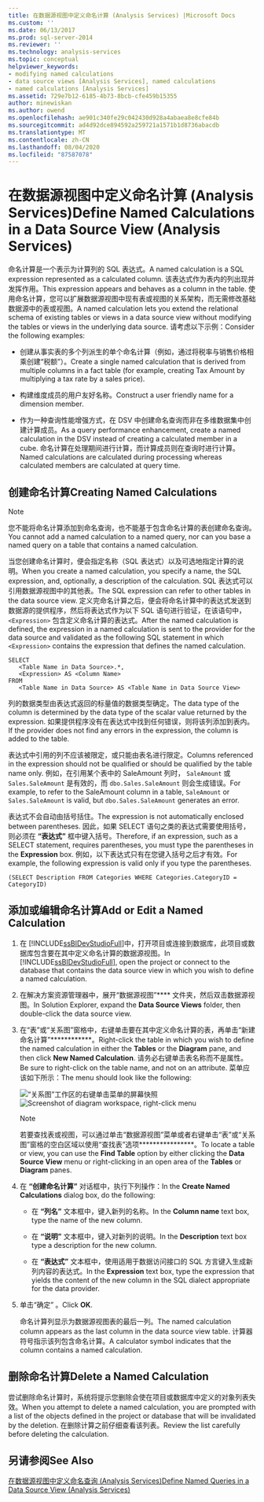 ```yaml
---
title: 在数据源视图中定义命名计算 (Analysis Services) |Microsoft Docs
ms.custom: ''
ms.date: 06/13/2017
ms.prod: sql-server-2014
ms.reviewer: ''
ms.technology: analysis-services
ms.topic: conceptual
helpviewer_keywords:
- modifying named calculations
- data source views [Analysis Services], named calculations
- named calculations [Analysis Services]
ms.assetid: 729e7b12-6185-4b73-8bcb-cfe459b15355
author: minewiskan
ms.author: owend
ms.openlocfilehash: ae901c340fe29c042430d928a4abaea8e8cfe84b
ms.sourcegitcommit: ad4d92dce894592a259721a1571b1d8736abacdb
ms.translationtype: MT
ms.contentlocale: zh-CN
ms.lasthandoff: 08/04/2020
ms.locfileid: "87587078"
---
```

# <a name="define-named-calculations-in-a-data-source-view-analysis-services"></a><span data-ttu-id="32669-102">在数据源视图中定义命名计算 (Analysis Services)</span><span class="sxs-lookup"><span data-stu-id="32669-102">Define Named Calculations in a Data Source View (Analysis Services)</span></span>
  <span data-ttu-id="32669-103">命名计算是一个表示为计算列的 SQL 表达式。</span><span class="sxs-lookup"><span data-stu-id="32669-103">A named calculation is a SQL expression represented as a calculated column.</span></span> <span data-ttu-id="32669-104">该表达式作为表内的列出现并发挥作用。</span><span class="sxs-lookup"><span data-stu-id="32669-104">This expression appears and behaves as a column in the table.</span></span> <span data-ttu-id="32669-105">使用命名计算，您可以扩展数据源视图中现有表或视图的关系架构，而无需修改基础数据源中的表或视图。</span><span class="sxs-lookup"><span data-stu-id="32669-105">A named calculation lets you extend the relational schema of existing tables or views in a data source view without modifying the tables or views in the underlying data source.</span></span> <span data-ttu-id="32669-106">请考虑以下示例：</span><span class="sxs-lookup"><span data-stu-id="32669-106">Consider the following examples:</span></span>

-   <span data-ttu-id="32669-107">创建从事实表的多个列派生的单个命名计算（例如，通过将税率与销售价格相乘创建“税额”）。</span><span class="sxs-lookup"><span data-stu-id="32669-107">Create a single named calculation that is derived from multiple columns in a fact table (for example, creating Tax Amount by multiplying a tax rate by a sales price).</span></span>

-   <span data-ttu-id="32669-108">构建维度成员的用户友好名称。</span><span class="sxs-lookup"><span data-stu-id="32669-108">Construct a user friendly name for a dimension member.</span></span>

-   <span data-ttu-id="32669-109">作为一种查询性能增强方式，在 DSV 中创建命名查询而非在多维数据集中创建计算成员。</span><span class="sxs-lookup"><span data-stu-id="32669-109">As a query performance enhancement, create a named calculation in the DSV instead of creating a calculated member in a cube.</span></span> <span data-ttu-id="32669-110">命名计算在处理期间进行计算，而计算成员则在查询时进行计算。</span><span class="sxs-lookup"><span data-stu-id="32669-110">Named calculations are calculated during processing whereas calculated members are calculated at query time.</span></span>

## <a name="creating-named-calculations"></a><span data-ttu-id="32669-111">创建命名计算</span><span class="sxs-lookup"><span data-stu-id="32669-111">Creating Named Calculations</span></span>

> [!NOTE]
>  <span data-ttu-id="32669-112">您不能将命名计算添加到命名查询，也不能基于包含命名计算的表创建命名查询。</span><span class="sxs-lookup"><span data-stu-id="32669-112">You cannot add a named calculation to a named query, nor can you base a named query on a table that contains a named calculation.</span></span>

 <span data-ttu-id="32669-113">当您创建命名计算时，便会指定名称（SQL 表达式）以及可选地指定计算的说明。</span><span class="sxs-lookup"><span data-stu-id="32669-113">When you create a named calculation, you specify a name, the SQL expression, and, optionally, a description of the calculation.</span></span> <span data-ttu-id="32669-114">SQL 表达式可以引用数据源视图中的其他表。</span><span class="sxs-lookup"><span data-stu-id="32669-114">The SQL expression can refer to other tables in the data source view.</span></span> <span data-ttu-id="32669-115">定义完命名计算之后，便会将命名计算中的表达式发送到数据源的提供程序，然后将表达式作为以下 SQL 语句进行验证，在该语句中， `<Expression>` 包含定义命名计算的表达式。</span><span class="sxs-lookup"><span data-stu-id="32669-115">After the named calculation is defined, the expression in a named calculation is sent to the provider for the data source and validated as the following SQL statement in which `<Expression>` contains the expression that defines the named calculation.</span></span>

```
SELECT 
   <Table Name in Data Source>.*, 
   <Expression> AS <Column Name> 
FROM 
   <Table Name in Data Source> AS <Table Name in Data Source View>
```

 <span data-ttu-id="32669-116">列的数据类型由表达式返回的标量值的数据类型确定。</span><span class="sxs-lookup"><span data-stu-id="32669-116">The data type of the column is determined by the data type of the scalar value returned by the expression.</span></span> <span data-ttu-id="32669-117">如果提供程序没有在表达式中找到任何错误，则将该列添加到表内。</span><span class="sxs-lookup"><span data-stu-id="32669-117">If the provider does not find any errors in the expression, the column is added to the table.</span></span>

 <span data-ttu-id="32669-118">表达式中引用的列不应该被限定，或只能由表名进行限定。</span><span class="sxs-lookup"><span data-stu-id="32669-118">Columns referenced in the expression should not be qualified or should be qualified by the table name only.</span></span> <span data-ttu-id="32669-119">例如，在引用某个表中的 SaleAmount 列时， `SaleAmount` 或 `Sales.SaleAmount` 是有效的，而 `dbo.Sales.SaleAmount` 则会生成错误。</span><span class="sxs-lookup"><span data-stu-id="32669-119">For example, to refer to the SaleAmount column in a table, `SaleAmount` or `Sales.SaleAmount` is valid, but `dbo.Sales.SaleAmount` generates an error.</span></span>

 <span data-ttu-id="32669-120">表达式不会自动由括号括住。</span><span class="sxs-lookup"><span data-stu-id="32669-120">The expression is not automatically enclosed between parentheses.</span></span> <span data-ttu-id="32669-121">因此，如果 SELECT 语句之类的表达式需要使用括号，则必须在 **“表达式”** 框中键入括号。</span><span class="sxs-lookup"><span data-stu-id="32669-121">Therefore, if an expression, such as a SELECT statement, requires parentheses, you must type the parentheses in the **Expression** box.</span></span> <span data-ttu-id="32669-122">例如，以下表达式只有在您键入括号之后才有效。</span><span class="sxs-lookup"><span data-stu-id="32669-122">For example, the following expression is valid only if you type the parentheses.</span></span>

```
(SELECT Description FROM Categories WHERE Categories.CategoryID = CategoryID)
```

## <a name="add-or-edit-a-named-calculation"></a><span data-ttu-id="32669-123">添加或编辑命名计算</span><span class="sxs-lookup"><span data-stu-id="32669-123">Add or Edit a Named Calculation</span></span>

1.  <span data-ttu-id="32669-124">在 [!INCLUDE[ssBIDevStudioFull](../../includes/ssbidevstudiofull-md.md)]中，打开项目或连接到数据库，此项目或数据库包含要在其中定义命名计算的数据源视图。</span><span class="sxs-lookup"><span data-stu-id="32669-124">In [!INCLUDE[ssBIDevStudioFull](../../includes/ssbidevstudiofull-md.md)], open the project or connect to the database that contains the data source view in which you wish to define a named calculation.</span></span>

2.  <span data-ttu-id="32669-125">在解决方案资源管理器中，展开“数据源视图”\*\*\*\* 文件夹，然后双击数据源视图。</span><span class="sxs-lookup"><span data-stu-id="32669-125">In Solution Explorer, expand the **Data Source Views** folder, then double-click the data source view.</span></span>

3.  <span data-ttu-id="32669-126">在“表”或“关系图”窗格中，右键单击要在其中定义命名计算的表，再单击“新建命名计算”\*\*\*\*\*\*\*\*\*\*\*\*。</span><span class="sxs-lookup"><span data-stu-id="32669-126">Right-click the table in which you wish to define the named calculation in either the **Tables** or the **Diagram** pane, and then click **New Named Calculation**.</span></span> <span data-ttu-id="32669-127">请务必右键单击表名称而不是属性。</span><span class="sxs-lookup"><span data-stu-id="32669-127">Be sure to right-click on the table name, and not on an attribute.</span></span> <span data-ttu-id="32669-128">菜单应该如下所示：</span><span class="sxs-lookup"><span data-stu-id="32669-128">The menu should look like the following:</span></span>

     <span data-ttu-id="32669-129">![“关系图”工作区的右键单击菜单的屏幕快照](../media/ssas-olapdsv-diagram.gif "“关系图”工作区的右键单击菜单的屏幕快照")</span><span class="sxs-lookup"><span data-stu-id="32669-129">![Screenshot of diagram workspace, right-click menu](../media/ssas-olapdsv-diagram.gif "Screenshot of diagram workspace, right-click menu")</span></span>

    > [!NOTE]
    >  <span data-ttu-id="32669-130">若要查找表或视图，可以通过单击“数据源视图”菜单或者右键单击“表”或“关系图”窗格的空白区域以使用“查找表”选项\*\*\*\*\*\*\*\*\*\*\*\*\*\*\*\*。</span><span class="sxs-lookup"><span data-stu-id="32669-130">To locate a table or view, you can use the **Find Table** option by either clicking the **Data Source View** menu or right-clicking in an open area of the **Tables** or **Diagram** panes.</span></span>

4.  <span data-ttu-id="32669-131">在 **“创建命名计算”** 对话框中，执行下列操作：</span><span class="sxs-lookup"><span data-stu-id="32669-131">In the **Create Named Calculations** dialog box, do the following:</span></span>

    -   <span data-ttu-id="32669-132">在 **“列名”** 文本框中，键入新列的名称。</span><span class="sxs-lookup"><span data-stu-id="32669-132">In the **Column name** text box, type the name of the new column.</span></span>

    -   <span data-ttu-id="32669-133">在 **“说明”** 文本框中，键入对新列的说明。</span><span class="sxs-lookup"><span data-stu-id="32669-133">In the **Description** text box type a description for the new column.</span></span>

    -   <span data-ttu-id="32669-134">在 **“表达式”** 文本框中，使用适用于数据访问接口的 SQL 方言键入生成新列内容的表达式。</span><span class="sxs-lookup"><span data-stu-id="32669-134">In the **Expression** text box, type the expression that yields the content of the new column in the SQL dialect appropriate for the data provider.</span></span>

5.  <span data-ttu-id="32669-135">单击“确定”  。</span><span class="sxs-lookup"><span data-stu-id="32669-135">Click **OK**.</span></span>

     <span data-ttu-id="32669-136">命名计算列显示为数据源视图表的最后一列。</span><span class="sxs-lookup"><span data-stu-id="32669-136">The named calculation column appears as the last column in the data source view table.</span></span> <span data-ttu-id="32669-137">计算器符号指示该列包含命名计算。</span><span class="sxs-lookup"><span data-stu-id="32669-137">A calculator symbol indicates that the column contains a named calculation.</span></span>

## <a name="delete-a-named-calculation"></a><span data-ttu-id="32669-138">删除命名计算</span><span class="sxs-lookup"><span data-stu-id="32669-138">Delete a Named Calculation</span></span>
 <span data-ttu-id="32669-139">尝试删除命名计算时，系统将提示您删除会使在项目或数据库中定义的对象列表失效。</span><span class="sxs-lookup"><span data-stu-id="32669-139">When you attempt to delete a named calculation, you are prompted with a list of the objects defined in the project or database that will be invalidated by the deletion.</span></span> <span data-ttu-id="32669-140">在删除计算之前仔细查看该列表。</span><span class="sxs-lookup"><span data-stu-id="32669-140">Review the list carefully before deleting the calculation.</span></span>

## <a name="see-also"></a><span data-ttu-id="32669-141">另请参阅</span><span class="sxs-lookup"><span data-stu-id="32669-141">See Also</span></span>
 [<span data-ttu-id="32669-142">在数据源视图中定义命名查询 (Analysis Services)</span><span class="sxs-lookup"><span data-stu-id="32669-142">Define Named Queries in a Data Source View &#40;Analysis Services&#41;</span></span>](define-named-queries-in-a-data-source-view-analysis-services.md)


